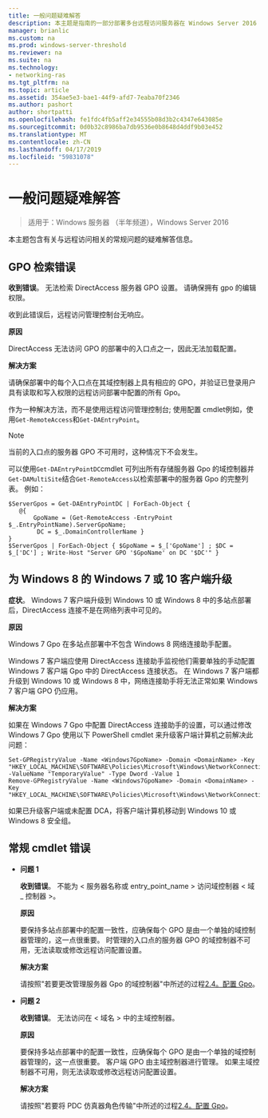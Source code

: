 ```yaml
---
title: 一般问题疑难解答
description: 本主题是指南的一部分部署多台远程访问服务器在 Windows Server 2016 中的多站点部署中。
manager: brianlic
ms.custom: na
ms.prod: windows-server-threshold
ms.reviewer: na
ms.suite: na
ms.technology:
- networking-ras
ms.tgt_pltfrm: na
ms.topic: article
ms.assetid: 354ae5e3-bae1-44f9-afd7-7eaba70f2346
ms.author: pashort
author: shortpatti
ms.openlocfilehash: fe1fdc4fb5aff2e34555b08d3b2c4347e643085e
ms.sourcegitcommit: 0d0b32c8986ba7db9536e0b8648d4ddf9b03e452
ms.translationtype: MT
ms.contentlocale: zh-CN
ms.lasthandoff: 04/17/2019
ms.locfileid: "59831078"
---
```

# <a name="troubleshooting-general-issues"></a>一般问题疑难解答

>适用于：Windows 服务器 （半年频道），Windows Server 2016

本主题包含有关与远程访问相关的常规问题的疑难解答信息。  
  
## <a name="gpo-retrieval-error"></a>GPO 检索错误  
**收到错误**。 无法检索 DirectAccess 服务器 GPO 设置。 请确保拥有 gpo 的编辑权限。  
  
收到此错误后，远程访问管理控制台无响应。  
  
**原因**  
  
DirectAccess 无法访问 GPO 的部署中的入口点之一，因此无法加载配置。  
  
**解决方案**  
  
请确保部署中的每个入口点在其域控制器上具有相应的 GPO，并验证已登录用户具有读取和写入权限的远程访问部署中配置的所有 Gpo。  
  
作为一种解决方法，而不是使用远程访问管理控制台; 使用配置 cmdlet例如，使用`Get-RemoteAccess`和`Get-DAEntryPoint`。  
  
> [!NOTE]  
> 当前的入口点的服务器 GPO 不可用时，这种情况下不会发生。  
  
可以使用`Get-DAEntryPointDC`cmdlet 可列出所有存储服务器 Gpo 的域控制器并`Get-DAMultiSite`结合`Get-RemoteAccess`以检索部署中的服务器 Gpo 的完整列表。 例如：  
  
```  
$ServerGpos = Get-DAEntryPointDC | ForEach-Object {   
   @{   
       GpoName = (Get-RemoteAccess -EntryPoint $_.EntryPointName).ServerGpoName;   
        DC = $_.DomainControllerName }   
}  
$ServerGpos | ForEach-Object { $GpoName = $_['GpoName'] ; $DC = $_['DC'] ; Write-Host "Server GPO '$GpoName' on DC '$DC'" }  
```  
  
## <a name="windows-7-to-windows-8-or-10-client-upgrade"></a>为 Windows 8 的 Windows 7 或 10 客户端升级  
**症状**。 Windows 7 客户端升级到 Windows 10 或 Windows 8 中的多站点部署后，DirectAccess 连接不是在网络列表中可见的。  
  
**原因**  
  
Windows 7 Gpo 在多站点部署中不包含 Windows 8 网络连接助手配置。  
  
 Windows 7 客户端应使用 DirectAccess 连接助手监视他们需要单独的手动配置 Windows 7 客户端 Gpo 中的 DirectAccess 连接状态。 在 Windows 7 客户端都升级到 Windows 10 或 Windows 8 中，网络连接助手将无法正常如果 Windows 7 客户端 GPO 仍应用。  
  
**解决方案**  
  
如果在 Windows 7 Gpo 中配置 DirectAccess 连接助手的设置，可以通过修改 Windows 7 Gpo 使用以下 PowerShell cmdlet 来升级客户端计算机之前解决此问题：  
  
```  
Set-GPRegistryValue -Name <Windows7GpoName> -Domain <DomainName> -Key "HKEY_LOCAL_MACHINE\SOFTWARE\Policies\Microsoft\Windows\NetworkConnectivityAssistant" -ValueName "TemporaryValue" -Type Dword -Value 1  
Remove-GPRegistryValue -Name <Windows7GpoName> -Domain <DomainName> -Key "HKEY_LOCAL_MACHINE\SOFTWARE\Policies\Microsoft\Windows\NetworkConnectivityAssistant"  
```  
  
如果已升级客户端或未配置 DCA，将客户端计算机移动到 Windows 10 或 Windows 8 安全组。  
  
## <a name="general-cmdlet-errors"></a>常规 cmdlet 错误  
  
-   **问题 1**  
  
    **收到错误**。 不能为 < 服务器名称或 entry_point_name > 访问域控制器 < 域 _ 控制器 >。  
  
    **原因**  
  
    要保持多站点部署中的配置一致性，应确保每个 GPO 是由一个单独的域控制器管理的，这一点很重要。 时管理的入口点的服务器 GPO 的域控制器不可用，无法读取或修改远程访问配置设置。  
  
    **解决方案**  
  
    请按照"若要更改管理服务器 Gpo 的域控制器"中所述的过程[2.4。配置 Gpo](assetId:///b1960686-a81e-4f48-83f1-cc4ea484df43#ConfigGPOs)。  
  
-   **问题 2**  
  
    **收到错误**。 无法访问在 < 域名 > 中的主域控制器。  
  
    **原因**  
  
    要保持多站点部署中的配置一致性，应确保每个 GPO 是由一个单独的域控制器管理的，这一点很重要。 客户端 GPO 由主域控制器进行管理。 如果主域控制器不可用，则无法读取或修改远程访问配置设置。  
  
    **解决方案**  
  
    请按照"若要将 PDC 仿真器角色传输"中所述的过程[2.4。配置 Gpo](assetId:///b1960686-a81e-4f48-83f1-cc4ea484df43#ConfigGPOs)。  
  


